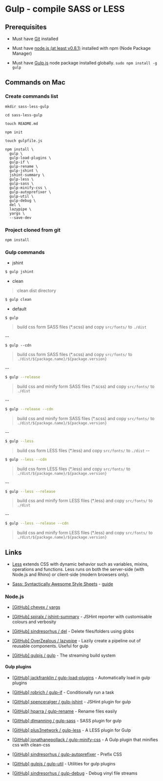 # Gulp - compile SASS or LESS

## Prerequisites

* Must have [Git](http://git-scm.com/) installed

* Must have [node.js (at least v0.8.1)](http://nodejs.org/) installed with npm (Node Package Manager)

* Must have [Gulp.js](http://gulpjs.com/) node package installed globally.  `sudo npm install -g gulp`


## Commands on Mac

### Create commands list

```
mkdir sass-less-gulp

cd sass-less-gulp

touch README.md

npm init

touch gulpfile.js

npm install \
  gulp \
  gulp-load-plugins \
  gulp-if \
  gulp-rename \
  gulp-jshint \
  jshint-summary \
  gulp-less \
  gulp-sass \
  gulp-minify-css \
  gulp-autoprefixer \
  gulp-util \
  gulp-debug \
  del \
  lazypipe \
  yargs \
  --save-dev

```

### Project cloned from git

```
npm install
```

### Gulp commands

* jshint

```bash
$ gulp jshint
```

* clean

> clean dist directory

```bash
$ gulp clean
```

* default

```bach
$ gulp
```
> build css form SASS files (*.scss) and copy `src/fonts/` to `./dist`

--

```bach
$ gulp --cdn
```
> build css form SASS files (*.scss) and copy `src/fonts/` to `./dist/${package.name}/${package.version}`

--

```bash
$ gulp --release
```

> build css and minify form SASS files (*.scss) and copy `src/fonts/` to `./dist`

--

```bash
$ gulp --release --cdn
```

> build css and minify form SASS files (*.scss) and copy `src/fonts/` to `./dist/${package.name}/${package.version}`

--

```bash
$ gulp --less
```

> build css form LESS files (*.less) and copy `src/fonts/` to `./dist`
--

```bash
$ gulp --less --cdn
```

> build css form LESS files (*.less) and copy `src/fonts/` to `./dist/${package.name}/${package.version}`

--

```bash
$ gulp --less --release
```

> build css and minify form LESS files (*.less) and copy `src/fonts/` to `./dist`

--

```bash
$ gulp --less --release --cdn
```

> build css and minify form LESS files (*.less) and copy `src/fonts/` to `./dist/${package.name}/${package.version}`


## Links

* [Less](http://lesscss.org/) extends CSS with dynamic behavior such as variables, mixins, operations and functions. Less runs on both the server-side (with Node.js and Rhino) or client-side (modern browsers only).

* [Sass: Syntactically Awesome Style Sheets](http://sass-lang.com/) - [guide](http://sass-lang.com/guide)


### Node.js 

* [[GitHub] chevex / yargs](https://github.com/chevex/yargs)

* [[GitHub] spiralx / jshint-summary](https://github.com/spiralx/jshint-summary) - JSHint reporter with customisable colours and verbosity

* [[GitHub] sindresorhus / del](https://github.com/sindresorhus/del) - Delete files/folders using globs

* [[GitHub] OverZealous / lazypipe](https://github.com/OverZealous/lazypipe) - Lazily create a pipeline out of reusable components. Useful for gulp

* [[GitHub] gulpjs / gulp](https://github.com/gulpjs/gulp) - The streaming build system


#### Gulp plugins

* [[GitHub] jackfranklin / gulp-load-plugins](https://github.com/jackfranklin/gulp-load-plugins) - Automatically load in gulp plugins

* [[GitHub] robrich / gulp-if](https://github.com/robrich/gulp-if) - Conditionally run a task

* [[GitHub] spenceralger / gulp-jshint](https://github.com/spenceralger/gulp-jshint) - JSHint plugin for gulp

* [[GitHub] hparra / gulp-rename](https://github.com/hparra/gulp-rename) - Rename files easily

* [[GitHub] dlmanning / gulp-sass](https://github.com/dlmanning/gulp-sass) - SASS plugin for gulp

* [[GitHub] plus3network / gulp-less](https://github.com/plus3network/gulp-less) - A LESS plugin for Gulp

* [[GitHub] jonathanepollack / gulp-minify-css](https://github.com/jonathanepollack/gulp-minify-css) - A Gulp plugin that minifies css with clean-css

* [[GitHub] sindresorhus / gulp-autoprefixer](https://github.com/sindresorhus/gulp-autoprefixer) - Prefix CSS

* [[GitHub] gulpjs / gulp-util](https://github.com/gulpjs/gulp-util) - Utilities for gulp plugins

* [[GitHub] sindresorhus / gulp-debug](https://github.com/sindresorhus/gulp-debug) - Debug vinyl file streams
